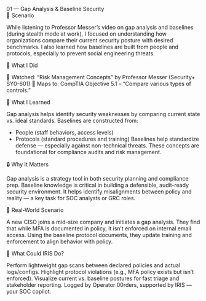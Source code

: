 01 — Gap Analysis & Baseline Security  
🧩 Scenario

While listening to Professor Messer’s video on gap analysis and baselines (during stealth mode at work), I focused on understanding how organizations compare their current security posture with desired benchmarks. I also learned how baselines are built from people and protocols, especially to prevent social engineering threats.

🔧 What I Did

🎥 Watched: “Risk Management Concepts” by Professor Messer (Security+ SY0-601)
🎯 Maps to: CompTIA Objective 5.1 – “Compare various types of controls.”

🧠 What I Learned

Gap analysis helps identify security weaknesses by comparing current state vs. ideal standards.
Baselines are constructed from:
- People (staff behaviors, access levels)
- Protocols (standard procedures and training)
Baselines help standardize defense — especially against non-technical threats.
These concepts are foundational for compliance audits and risk management.

🔒 Why It Matters

Gap analysis is a strategy tool in both security planning and compliance prep.
Baseline knowledge is critical in building a defensible, audit-ready security environment.
It helps identify misalignments between policy and reality — a key task for SOC analysts or GRC roles.

💼 Real-World Scenario

A new CISO joins a mid-size company and initiates a gap analysis. They find that while MFA is documented in policy, it isn’t enforced on internal email access. Using the baseline protocol documents, they update training and enforcement to align behavior with policy.

🤖 What Could IRIS Do?

Perform lightweight gap scans between declared policies and actual logs/configs.
Highlight protocol violations (e.g., MFA policy exists but isn’t enforced).
Visualize current vs. baseline postures for fast triage and stakeholder reporting.
Logged by Operator 00rders, supported by IRIS — your SOC copilot.
